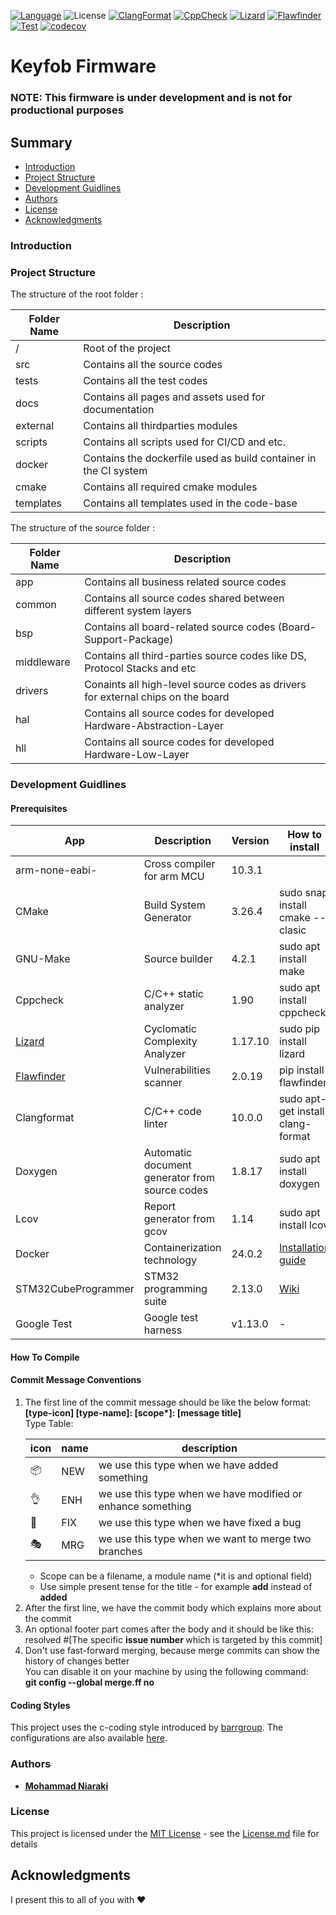 [![Language](https://img.shields.io/badge/Made%20with-C-blue.svg)](https://shields.io/)
![License](https://camo.githubusercontent.com/890acbdcb87868b382af9a4b1fac507b9659d9bf/68747470733a2f2f696d672e736869656c64732e696f2f62616467652f6c6963656e73652d4d49542d626c75652e737667)
[![ClangFormat](https://github.com/niaraki/keyfob_firmware/actions/workflows/clangformat.yml/badge.svg)](https://github.com/niaraki/keyfob_firmware/actions/workflows/clangformat.yml)
[![CppCheck](https://github.com/niaraki/keyfob_firmware/actions/workflows/cppcheck.yml/badge.svg)](https://github.com/niaraki/keyfob_firmware/actions/workflows/cppcheck.yml)
[![Lizard](https://github.com/niaraki/keyfob_firmware/actions/workflows/lizard.yml/badge.svg)](https://github.com/niaraki/keyfob_firmware/actions/workflows/lizard.yml)
[![Flawfinder](https://github.com/niaraki/keyfob_firmware/actions/workflows/flawfinder.yml/badge.svg)](https://github.com/niaraki/keyfob_firmware/actions/workflows/flawfinder.yml)
[![Test](https://github.com/Niaraki/keyfob_firmware/actions/workflows/unit-test.yml/badge.svg)](https://github.com/Niaraki/keyfob_firmware/actions/workflows/unit-test.yml)
[![codecov](https://codecov.io/gh/Niaraki/keyfob_firmware/branch/dev/graph/badge.svg)](https://codecov.io/gh/Niaraki/keyfob_firmware)

# Keyfob Firmware
### NOTE: This firmware is under development and is not for productional purposes
    
## Summary 
  - [Introduction](#introduction)
  - [Project Structure](#project-structure)
  - [Development Guidlines](#development-guidlines)
  - [Authors](#authors)
  - [License](#license)
  - [Acknowledgments](#acknowledgments)

### Introduction

### Project Structure
The structure of the root folder :

| Folder Name | Description |
|-------------|-------------| 
| / | Root of the project |
| src | Contains all the source codes |
| tests | Contains all the test codes |
| docs | Contains all pages and assets used for documentation |
| external | Contains all thirdparties modules |
| scripts | Contains all scripts used for CI/CD and etc. |
| docker | Contains the dockerfile used as build container in the CI system|
| cmake | Contains all required cmake modules |
| templates | Contains all templates used in the code-base |

The structure of the source folder :

| Folder Name | Description |
|-------------|-------------| 
| app | Contains all business related source codes |
| common | Contains all source codes shared between different system layers|
| bsp | Contains all board-related source codes (Board-Support-Package)|
| middleware | Contains all third-parties source codes like DS, Protocol Stacks and etc |
| drivers | Conaints all high-level source codes as drivers for external chips on the board|
| hal | Contains all source codes for developed Hardware-Abstraction-Layer|
| hll | Contains all source codes for developed Hardware-Low-Layer|


### Development Guidlines 
#### Prerequisites


| App | Description | Version | How to install |
|-----|-------------|---------|----------------|
| arm-none-eabi- | Cross compiler for arm MCU | 10.3.1 | |
| CMake | Build System Generator | 3.26.4 | sudo snap install cmake --clasic |
| GNU-Make | Source builder | 4.2.1 | sudo apt install make |
| Cppcheck | C/C++ static analyzer | 1.90 | sudo apt install cppcheck |
| [Lizard](https://github.com/terryyin/lizard) | Cyclomatic Complexity Analyzer | 1.17.10  | sudo pip install lizard |
| [Flawfinder](https://github.com/david-a-wheeler/flawfinder) | Vulnerabilities scanner | 2.0.19 | pip install flawfinder |
| Clangformat | C/C++ code linter | 10.0.0 | sudo apt-get install clang-format |
| Doxygen | Automatic document generator from source codes | 1.8.17 | sudo apt install doxygen |
| Lcov | Report generator from gcov | 1.14 | sudo apt install lcov |
| Docker | Containerization technology | 24.0.2 | [Installation guide](https://docs.docker.com/engine/install/ubuntu/) |
| STM32CubeProgrammer | STM32 programming suite | 2.13.0 |[Wiki](https://wiki.st.com/stm32mpu/wiki/STM32CubeProgrammer)|
| Google Test | Google test harness | v1.13.0 | - |



#### How To Compile 
#### Commit Message Conventions
<ol>
<li>
The first line of the commit message should be like the below format:<br/>
    <b>[type-icon] [type-name]: [scope*]: [message title] </b><br/> 
Type Table:

| icon | name | description |
|------|----|-------------|
|📦 | NEW | we use this type when we have added something |
|👌 | ENH | we use this type when we have modified or enhance something |
|🐛 | FIX | we use this type when we have fixed a bug |
|🎭 | MRG | we use this type when we want to merge two branches|


<ul>
    <li>
    Scope can be a filename, a module name (*it is and optional field)
    </li>
    <li>
    Use simple present tense for the title - for example <b>add</b> instead of <b>added</b>
    </li>
</ul>
</li>
<li>
After the first line, we have the commit body which explains more about the commit
</li>
<li>
An optional footer part comes after the body and it should be like this:<br/>
resolved #[The specific <b> issue number </b> which is targeted by this commit]
</li>
<li>
Don't use fast-forward merging, because merge commits can show the history of changes better<br/>
You can disable it on your machine by using the following command:<br/>
<b>git config --global merge.ff no</b>
</li>
</ol>

#### Coding Styles
This project uses the c-coding style introduced by [barrgroup](https://barrgroup.com/embedded-systems/books/embedded-c-coding-standard). The configurations are also available [here](https://github.com/petertorelli/clang-format-barr-c).

### Authors
- [**Mohammad Niaraki**](https://www.github.com/niaraki)

### License
 This project is licensed under the [MIT License](https://opensource.org/license/mit) - see the [License.md](License.md) file for
details

## Acknowledgments
I present this to all of you with :heart:
